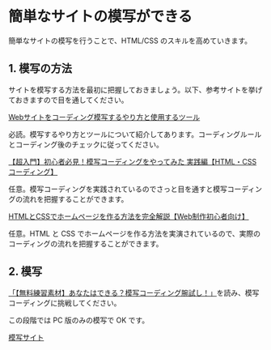 # 簡単なサイトの模写ができる

簡単なサイトの模写を行うことで、HTML/CSS のスキルを高めていきます。

## 1. 模写の方法

サイトを模写する方法を最初に把握しておきましょう。以下、参考サイトを挙げておきますので目を通してください。

[Webサイトをコーディング模写するやり方と使用するツール](https://haniwaman.com/replication-coding/)

必読。模写するやり方とツールについて紹介してあります。コーディングルールとコーディング後のチェックに従ってください。

[【超入門】初心者必見！模写コーディングをやってみた 実践編【HTML・CSS コーディング】](https://youtu.be/RBLkXAG4QTM)

任意。模写コーディングを実践されているのでさっと目を通すと模写コーディングの流れを把握することができます。

[HTMLとCSSでホームページを作る方法を完全解説【Web制作初心者向け】](https://youtu.be/iIJnE8JDOm4)

任意。HTML と CSS でホームページを作る方法を実演されているので、実際のコーディングの流れを把握することができます。

## 2. 模写

[「【無料練習素材】あなたはできる？模写コーディング腕試し！」](https://note.com/tokyofreelance/n/n4baf7dd10306)を読み、模写コーディングに挑戦してください。

この段階では PC 版のみの模写で OK です。


[模写サイト](quest/technologies/html/rebuild/index.html)

